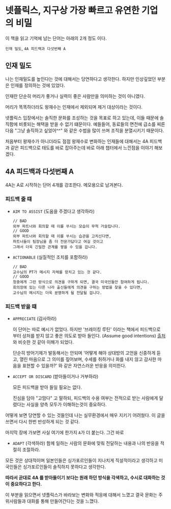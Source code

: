 # 넷플릭스, 지구상 가장 빠르고 유연한 기업의 비밀

이 책을 읽고 기억에 남는 단어는 아래의 2개 정도 이다.

`인재 밀도`, `4A 피드백과 다섯번째 A`

## 인재 밀도

나는 인재밀도를 높인다는 것에 대해서는 당연하다고 생각한다. 하지만 인상깊었던 부분은
인재를 정의하는 것에 있었다.

인재란 단순히 머리가 좋거나 실력이 좋은 사람만을 의미하는 것이 아니였다.

머리가 똑똑하더라도 왕재수는 인재에서 제외되며 제거 대상이라는 것이다.

넷플릭스 입장에서는 솔직한 문화를 조성하는 것을 목표로 하고 있는데, 이들 때문에 솔직함에 비롯되는 해택을 받을 수 없기 떄문이다.
예들들어, 동료들의 면전에 급소를 찌른다음 "그냥 솔직하고 싶었어^^" 와 같은 수법을 많이 쓰며 조직을 분열시키기 때문이다.

처음부터 왕재수가 아니더라도 점점 왕재수로 변화하는 인재들에 대해서는 4A 피드백과 같은 피드백으로 태도를 바로 잡아주는데 바로 아래 챕터에서 느낀점을 이야기 해보겠다.

## 4A 피드백과 다섯번째 A

4A는 A로 시작하는 단어 4개를 강조한다. 메모용으로 남겨본다.

### 피드백 줄 떄

- `AIM TO ASSIST` (도움을 주겠다고 생각하라)
  ```
  // BAD
  외부 파트너와 회의할 때 이를 쑤시는 모습이 무척 거슬립니다.
  // GOOD
  외부 파트너와 회의할 때 이를 쑤시는 습관을 고치신다면, 
  파트너들이 팀장님을 좀 더 전문가답다고 여길 것이고 
  그래서 더욱 긴밀한 관계를 쌓을 수 있을 겁니다.
  ```

- `ACTIONABLE` (실질적인 조치를 포함하라)
  ```
  // BAD
  교수님의 PT가 메시지 자체를 망치고 있는 것 같다.
  // GOOD
  청중에게 그런 방식으로 의견을 구하게 되면, 결국 미국인들만 참여하게 됩니다.
  회의장에 있는 다른 나라 출신들에게 의견을 구하는 방법을 찾을 수 있다면, 
  교수님의 메시지는 더욱 분명하게 될 전달될 겁니다.
  ```

### 피드백 받을 떄

- `APPRECIATE` (감사하라)

  이 단어는 따로 예시가 없었다.
  하지만 '브레이킹 루틴' 이라는 책에서 피드백으로 부터 상처를 받지 않고 좋은 의도로 받아 들인다. (Assume good intentions)
  [출처](https://doyoung.tistory.com/33)
  와 비슷한 것 같아 이해가 되었다.

  단순히 방어기제가 발동해서는 안되며 '어떻게 해야 상대방의 고언을 신중하게 듣고, 열린 마음으로 그 의미를 짚어보며, 수세를 취하거나 화를 내지 않고 감사한 마음을 표현할 수 있을까?' 와 같은 자연스러운 반응을
  의미한다.

- `ACCEPT OR DISCARD` (받아들이거나 거부하라)

  모든 피드백을 받아 들일 필요는 없다.

  진심을 담아 "고맘다" 고 말하되, 피드백의 수용 여부는 전적으로 받는 사람에게 달렸다는 사실을 양측 모두가 이해하는것이 중요하다.

어떻게 보면 당연할 수 있는 것들인데 나는 실무환경에서 매우 지키기 어려웠다. 이 글을 쓰면서 다시 한번 반성하게 되는 것 같다.

마지막 장에 가보면 사실 여기에 한가지 `A`가 더 붙는다. 그건 바로

- `ADAPT` (각색하라)
  함께 일하는 사람의 문화에 맞춰 전달하는 내용과 나의 반응을 적절히 조절하라.

모든 것은 상대적이며 일본인들은 싱가포르인들이 지나치게 직설적이라고 생각하고 미국인들은 싱가포르인들이 솔직하지 못하다고 생각한다.

**따라서 곧대로 4A 를 받아들이기 보다는 원래 하던 방식을 각색하고, 수시로 대화하는 것이 중요하다고 한다.**

이 부분을 읽으면서 넷플릭스가 바라보는 변화와 적응에 대해서 느꼈고 결국 문화는 주위사람들과 대화를 통해 만들어간다는 것을 느꼈다. 

